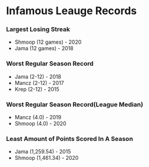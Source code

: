 # Infamous Leauge Records

### Largest Losing Streak
* Shmoop (12 games) - 2020
* Jama (12 games) - 2018

### Worst Regular Season Record
* Jama (2-12) - 2018
* Mancz (2-12) - 2017
* Krep (2-12) - 2015

### Worst Regular Season Record(League Median)
* Mancz (4.0) - 2019
* Shmoop (4.0) - 2020

### Least Amount of Points Scored In A Season
* Jama (1,259.54) - 2015
* Shmoop (1,461.34) - 2020

